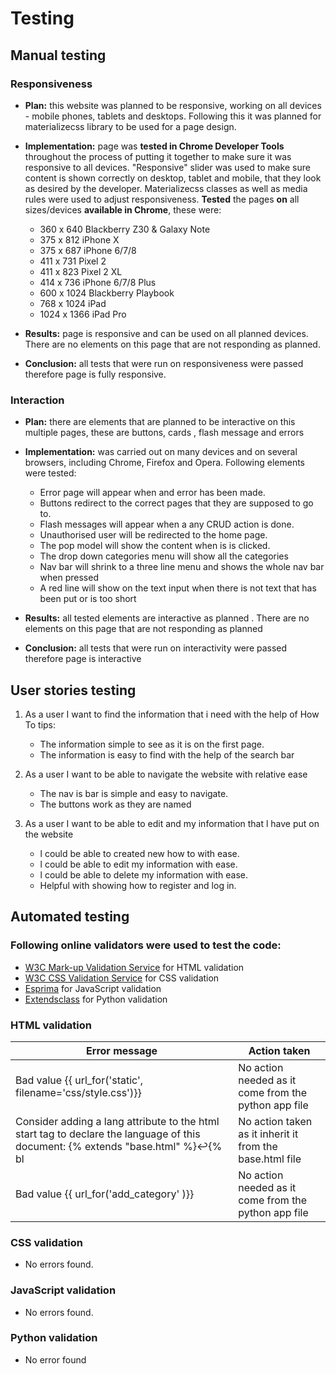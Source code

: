 # Testing
## Manual testing

### Responsiveness

- **Plan:** this website was planned to be responsive, working on all devices - mobile phones, tablets and desktops. Following this it was planned for materializecss library to be used for a page design.
- **Implementation:** page was **tested in Chrome Developer Tools** throughout the process of putting it together to make sure it was responsive to all devices. "Responsive" slider was used to make sure content is shown correctly on desktop, tablet and mobile, that they look as desired by the developer. Materializecss classes as well as media rules were used to adjust responsiveness.
**Tested** the pages **on** all sizes/devices **available in Chrome**, these were:
  - 360 x 640 Blackberry Z30 & Galaxy Note
  - 375 x 812 iPhone X
  - 375 x 687 iPhone 6/7/8
  - 411 x 731 Pixel 2
  - 411 x 823 Pixel 2 XL
  - 414 x 736 iPhone 6/7/8 Plus
  - 600 x 1024 Blackberry Playbook
  - 768 x 1024 iPad
  - 1024 x 1366 iPad Pro

- **Results:** page is responsive and can be used on all planned devices. There are no elements on this page that are not responding as planned.
- **Conclusion:** all tests that were run on responsiveness were passed therefore page is fully responsive.

### Interaction

- **Plan:** there are elements that are planned to be interactive on this multiple pages, these are buttons, cards , flash message and errors
- **Implementation:** was carried out on many devices and on several browsers, including Chrome, Firefox and Opera. Following elements were tested:
   - Error page will appear when and error has been made.
   - Buttons redirect to the correct pages that they are supposed to go to.
   - Flash messages will appear when a any CRUD action is done.  
   - Unauthorised user will be redirected to the home page.
   - The pop model will show the content when is is clicked.
   - The drop down categories menu will show all the categories
   - Nav bar will shrink to a three line menu and shows the whole nav bar when pressed
   - A red line will show on the text input when there is not text that has been put or is too short 

- **Results:** all tested elements are interactive as planned . There are no elements on this page that are not responding as planned
- **Conclusion:** all tests that were run on interactivity were passed therefore page is interactive


## User stories testing

1. As a user I want to find the information that i need with the help of How To tips:
   - The information simple to see as it is on the first page.
   - The information is easy to find with the help of the search bar

2. As a user I want to be able to navigate the website with relative ease
   - The nav is bar is simple and easy to navigate.
   - The buttons work as they are named 

3. As a user I want to be able to edit and my information that l have put on the website
   - l could be able to created new how to with ease.
   - l could be able to edit my information with ease.
   - l could be able to delete my information with ease.
   - Helpful with showing how to register and log in. 

## Automated testing

### Following online validators were used to test the code:

- [W3C Mark-up Validation Service](https://validator.w3.org/) for HTML validation
- [W3C CSS Validation Service](https://jigsaw.w3.org/css-validator/) for CSS validation
- [Esprima](https://esprima.org/) for JavaScript validation
- [Extendsclass](https://extendsclass.com/python-tester.html) for Python validation
### HTML validation

| Error message | Action taken|
|-----|-----|
|Bad value {{ url_for('static', filename='css/style.css')}} | No action needed as it come from the python app file|
| Consider adding a lang attribute to the html start tag to declare the language of this document: {% extends "base.html" %}↩{% bl| No action taken as it inherit it from the base.html file|
|Bad value {{ url_for('add_category' )}} | No action needed as it come from the python app file

### CSS validation

- No errors found.

### JavaScript validation
- No errors found.

### Python validation
- No error found 
